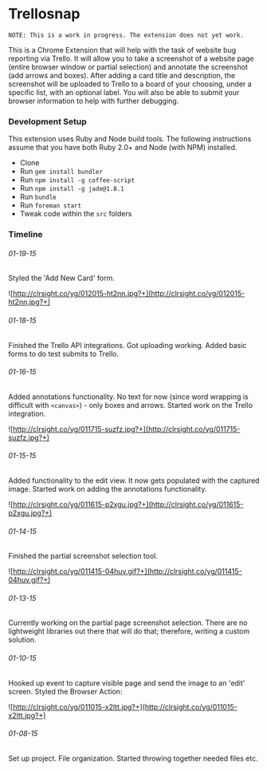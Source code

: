 # Trellosnap

```
NOTE: This is a work in progress. The extension does not yet work.
```

This is a Chrome Extension that will help with the task of website bug reporting via Trello. It will allow you to take a screenshot of a website page (entire browser window or partial selection) and annotate the screenshot (add arrows and boxes). After adding a card title and description, the screenshot will be uploaded to Trello to a board of your choosing, under a specific list, with an optional label. You will also be able to submit your browser information to help with further debugging.

### Development Setup

This extension uses Ruby and Node build tools. The following instructions assume that you have both Ruby 2.0+ and Node (with NPM) installed.

- Clone
- Run `gem install bundler`
- Run `npm install -g coffee-script`
- Run `npm install -g jade@1.8.1`
- Run `bundle`
- Run `foreman start`
- Tweak code within the `src` folders


### Timeline

###### 01-19-15

Styled the 'Add New Card' form.

![http://clrsight.co/yg/012015-ht2nn.jpg?+](http://clrsight.co/yg/012015-ht2nn.jpg?+)

###### 01-18-15

Finished the Trello API integrations. Got uploading working. Added basic forms to do test submits to Trello.

###### 01-16-15

Added annotations functionality. No text for now (since word wrapping is difficult with `<canvas>`) - only boxes and arrows. Started work on the Trello integration.

![http://clrsight.co/yg/011715-suzfz.jpg?+](http://clrsight.co/yg/011715-suzfz.jpg?+)

###### 01-15-15

Added functionality to the edit view. It now gets populated with the captured image. Started work on adding the annotations functionality.

![http://clrsight.co/yg/011615-p2xgu.jpg?+](http://clrsight.co/yg/011615-p2xgu.jpg?+)


###### 01-14-15

Finished the partial screenshot selection tool.

![http://clrsight.co/yg/011415-04huv.gif?+](http://clrsight.co/yg/011415-04huv.gif?+)

###### 01-13-15

Currently working on the partial page screenshot selection. There are no lightweight libraries out there that will do that; therefore, writing a custom solution.

###### 01-10-15

Hooked up event to capture visible page and send the image to an 'edit' screen. Styled the Browser Action:

![http://clrsight.co/yg/011015-x2ltt.jpg?+](http://clrsight.co/yg/011015-x2ltt.jpg?+)

###### 01-08-15

Set up project. File organization. Started throwing together needed files etc.
